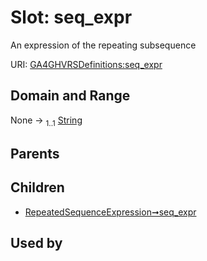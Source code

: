 
# Slot: seq_expr


An expression of the repeating subsequence

URI: [GA4GHVRSDefinitions:seq_expr](GA4GHVRSDefinitionsseq_expr)


## Domain and Range

None &#8594;  <sub>1..1</sub> [String](types/String.md)

## Parents


## Children

 *  [RepeatedSequenceExpression➞seq_expr](RepeatedSequenceExpression_seq_expr.md)

## Used by

